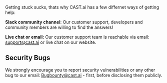 Getting stuck sucks, thats why CAST.ai has a few differnet ways of getting help:

**Slack community channel**: Our customer support, developers and community members are willing to find the answers!

**Live chat or email:**  Our customer support team is reachable via email: support@cast.ai or live chat on our website.

## Security Bugs

We strongly encourage you to report security vulnerabilities or any other bug to our email: Bugbounty@cast.ai - first, before disclosing them publicly.

